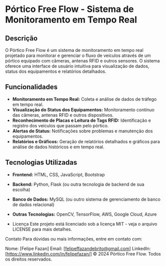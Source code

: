 # Pórtico Free Flow - Sistema de Monitoramento em Tempo Real

## Descrição
O Pórtico Free Flow é um sistema de monitoramento em tempo real projetado para monitorar e gerenciar o fluxo de veículos através de um pórtico equipado com câmeras, antenas RFID e outros sensores. O sistema oferece uma interface de usuário intuitiva para visualização de dados, status dos equipamentos e relatórios detalhados.

## Funcionalidades
- **Monitoramento em Tempo Real:** Coleta e análise de dados de tráfego em tempo real.
- **Visualização do Status dos Equipamentos:** Monitoramento contínuo das câmeras, antenas RFID e outros dispositivos.
- **Reconhecimento de Placas e Leitura de Tags RFID:** Identificação e registro dos veículos que passam pelo pórtico.
- **Alertas de Status:** Notificações sobre problemas e manutenção dos equipamentos.
- **Relatórios e Gráficos:** Geração de relatórios detalhados e gráficos para análise de dados históricos e em tempo real.

## Tecnologias Utilizadas
- **Frontend:** HTML, CSS, JavaScript, Bootstrap
- **Backend:** Python, Flask (ou outra tecnologia de backend de sua escolha)
- **Banco de Dados:** MySQL (ou outro sistema de gerenciamento de banco de dados relacional)
- **Outras Tecnologias:** OpenCV, TensorFlow, AWS, Google Cloud, Azure

- Licença
Este projeto está licenciado sob a licença MIT - veja o arquivo LICENSE para mais detalhes.

Contato
Para dúvidas ou mais informações, entre em contato com:

Nome: [Felipe Fazan]
Email: [felipeffazandebrito@gmail.com]
LinkedIn: [https://www.linkedin.com/in/felipefazan/]
© 2024 Pórtico Free Flow. Todos os direitos reservados.
